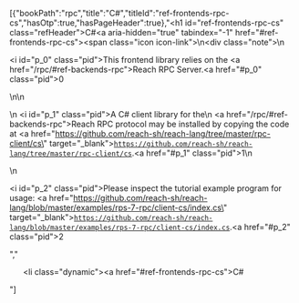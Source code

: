 [{"bookPath":"rpc","title":"C#","titleId":"ref-frontends-rpc-cs","hasOtp":true,"hasPageHeader":true},"<h1 id=\"ref-frontends-rpc-cs\" class=\"refHeader\">C#<a aria-hidden=\"true\" tabindex=\"-1\" href=\"#ref-frontends-rpc-cs\"><span class=\"icon icon-link\"></span></a></h1>\n<div class=\"note\">\n  <p><i id=\"p_0\" class=\"pid\"></i>This frontend library relies on the <a href=\"/rpc/#ref-backends-rpc\">Reach RPC Server</a>.<a href=\"#p_0\" class=\"pid\">0</a></p>\n</div>\n<p>\n  <i id=\"p_1\" class=\"pid\"></i>A C# client library for the\n  <a href=\"/rpc/#ref-backends-rpc\">Reach RPC protocol</a> may be installed by copying the code at <a href=\"https://github.com/reach-sh/reach-lang/tree/master/rpc-client/cs\" target=\"_blank\"><code>https://github.com/reach-sh/reach-lang/tree/master/rpc-client/cs</code></a>.<a href=\"#p_1\" class=\"pid\">1</a>\n</p>\n<p><i id=\"p_2\" class=\"pid\"></i>Please inspect the tutorial example program for usage: <a href=\"https://github.com/reach-sh/reach-lang/blob/master/examples/rps-7-rpc/client-cs/index.cs\" target=\"_blank\"><code>https://github.com/reach-sh/reach-lang/blob/master/examples/rps-7-rpc/client-cs/index.cs</code></a>.<a href=\"#p_2\" class=\"pid\">2</a></p>","<ul><li class=\"dynamic\"><a href=\"#ref-frontends-rpc-cs\">C#</a></li></ul>"]